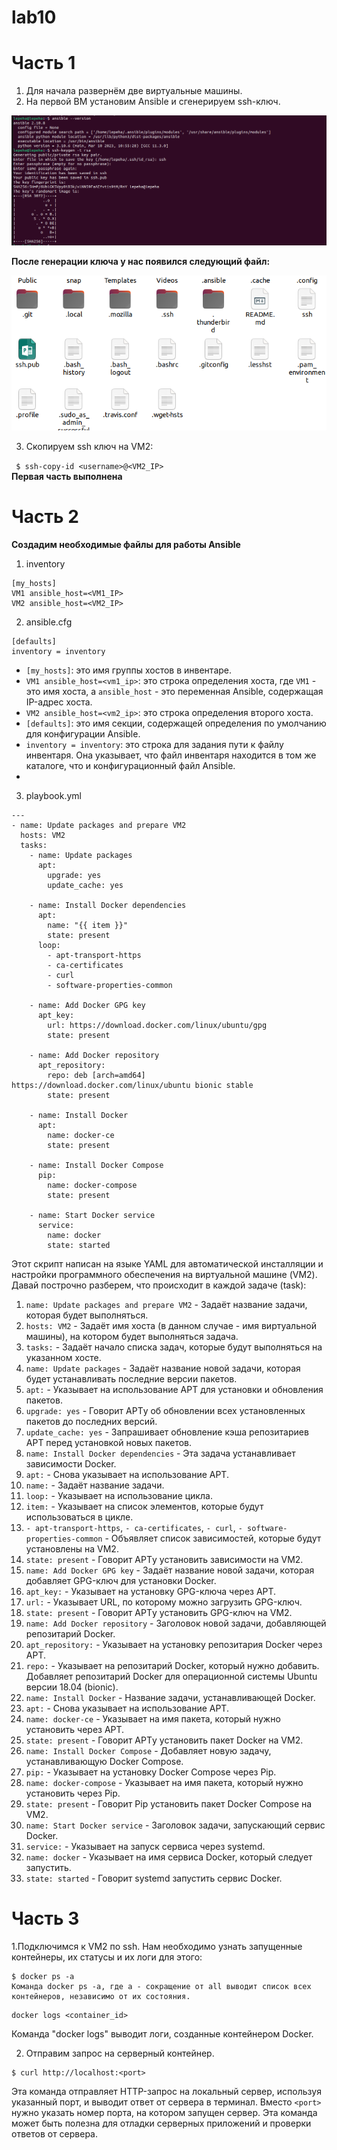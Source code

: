 # lab10
# Часть 1   

1. Для начала развернём две виртуальные машины.
2. На первой ВМ установим  Ansible и сгенерируем ssh-ключ.   

 ![image](https://github.com/lepeha81/lab10/blob/main/1.PNG)

**После генерации ключа у нас появился следующий файл:**   

 ![image](https://github.com/lepeha81/lab10/blob/main/2.PNG)   

3. Скопируем ssh ключ на VM2:

``` $ ssh-copy-id <username>@<VM2_IP>```     
**Первая часть выполнена**  

# Часть 2   

**Создадим необходимые файлы для работы Ansible**   
1. inventory   
```
[my_hosts]
VM1 ansible_host=<VM1_IP>
VM2 ansible_host=<VM2_IP>   
```
2. ansible.cfg   
```
[defaults]
inventory = inventory
```
- `[my_hosts]`: это имя группы хостов в инвентаре. 
- `VM1 ansible_host=<vm1_ip>`: это строка определения хоста, где `VM1` - это имя хоста, а `ansible_host` - это переменная Ansible, содержащая IP-адрес хоста.
- `VM2 ansible_host=<vm2_ip>`: это строка определения второго хоста. 
- `[defaults]`: это имя секции, содержащей определения по умолчанию для конфигурации Ansible. 
- `inventory = inventory`: это строка для задания пути к файлу инвентаря. Она указывает, что файл инвентаря находится в том же каталоге, что и конфигурационный файл Ansible.
- 
3. playbook.yml   
```
---
- name: Update packages and prepare VM2
  hosts: VM2
  tasks:
    - name: Update packages
      apt:
        upgrade: yes
        update_cache: yes

    - name: Install Docker dependencies
      apt:
        name: "{{ item }}"
        state: present
      loop:
        - apt-transport-https
        - ca-certificates
        - curl
        - software-properties-common

    - name: Add Docker GPG key
      apt_key:
        url: https://download.docker.com/linux/ubuntu/gpg
        state: present

    - name: Add Docker repository
      apt_repository:
        repo: deb [arch=amd64] https://download.docker.com/linux/ubuntu bionic stable
        state: present

    - name: Install Docker
      apt:
        name: docker-ce
        state: present

    - name: Install Docker Compose
      pip:
        name: docker-compose
        state: present

    - name: Start Docker service
      service:
        name: docker
        state: started
```
Этот скрипт написан на языке YAML для автоматической инсталляции и настройки программного обеспечения на виртуальной машине (VM2). Давай построчно разберем, что происходит в каждой задаче (task):

1. `name: Update packages and prepare VM2` - Задаёт название задачи, которая будет выполняться.
2. `hosts: VM2` - Задаёт имя хоста (в данном случае - имя виртуальной машины), на котором будет выполняться задача.
3. `tasks:` - Задаёт начало списка задач, которые будут выполняться на указанном хосте.
4. `name: Update packages` - Задаёт название новой задачи, которая будет устанавливать последние версии пакетов.
5. `apt:` - Указывает на использование APT для установки и обновления пакетов.
6. `upgrade: yes` - Говорит APTу об обновлении всех установленных пакетов до последних версий.
7. `update_cache: yes` - Запрашивает обновление кэша репозитариев APT перед установкой новых пакетов.
8. `name: Install Docker dependencies` - Эта задача устанавливает зависимости Docker.
9. `apt:` - Cнова указывает на использование APT.
10. `name:` - Задаёт название задачи.
11. `loop:` - Указывает на использование цикла.
12. `item:` - Указывает на список элементов, которые будут использоваться в цикле.
13. `- apt-transport-https`, `- ca-certificates`, `- curl`, `- software-properties-common` - Объявляет список зависимостей, которые будут установлены на VM2.
14. `state: present` - Говорит APTу установить зависимости на VM2.
15. `name: Add Docker GPG key` - Задаёт название новой задачи, которая добавляет GPG-ключ для установки Docker.
16. `apt_key:` - Указывает на установку GPG-ключа через APT.
17. `url:` - Указывает URL, по которому можно загрузить GPG-ключ.
18. `state: present` - Говорит APTу установить GPG-ключ на VM2.
19. `name: Add Docker repository` - Заголовок новой задачи, добавляющей репозитарий Docker.
20. `apt_repository:` - Указывает на установку репозитария Docker через APT.
21. `repo:` - Указывает на репозитарий Docker, который нужно добавить. Добавляет репозитарий Docker для операционной системы Ubuntu версии 18.04 (bionic).
22. `name: Install Docker` - Название задачи, устанавливающей Docker.
23. `apt:` - Снова указывает на использование APT.
24. `name: docker-ce` - Указывает на имя пакета, который нужно установить через APT.
25. `state: present` - Говорит APTу установить пакет Docker на VM2.
26. `name: Install Docker Compose` - Добавляет новую задачу, устанавливающую Docker Compose.
27. `pip:` - Указывает на установку Docker Compose через Pip.
28. `name: docker-compose` - Указывает на имя пакета, который нужно установить через Pip.
29. `state: present` - Говорит Pip установить пакет Docker Compose на VM2.
30. `name: Start Docker service` - Заголовок задачи, запускающий сервис Docker.
31. `service:` - Указывает на запуск сервиса через systemd.
32. `name: docker` - Указывает на имя сервиса Docker, который следует запустить.
33. `state: started` - Говорит systemd запустить сервис Docker.

# Часть 3
1.Подключимся к VM2 по ssh. Нам необходимо узнать запущенные контейнеры, их статусы и их логи для этого:   
```
$ docker ps -a   
Команда docker ps -a, где a - сокращение от all выводит список всех контейнеров, независимо от их состояния.
```
```
docker logs <container_id>
```
Команда "docker logs" выводит логи, созданные контейнером Docker.

2. Отправим запрос на серверный контейнер.   
```
$ curl http://localhost:<port>
```
Эта команда отправляет HTTP-запрос на локальный сервер, используя указанный порт, и выводит ответ от сервера в терминал. Вместо `<port>` нужно указать номер порта, на котором запущен сервер. Эта команда может быть полезна для отладки серверных приложений и проверки ответов от сервера.








